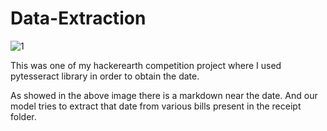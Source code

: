 # Data-Extraction

![1](https://user-images.githubusercontent.com/51853466/80074498-e007fe00-8566-11ea-85cf-5cabc83f6338.png)

This was one of my hackerearth competition project where I used pytesseract library in order to obtain the date. 

As showed in the above image there is a markdown near the date. And our model tries to extract that date from various bills present in the receipt folder.
